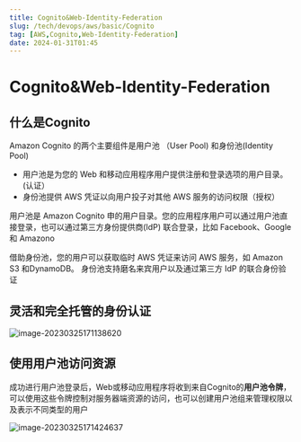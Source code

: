 ```yaml
---
title: Cognito&Web-Identity-Federation
slug: /tech/devops/aws/basic/Cognito
tag: [AWS,Cognito,Web-Identity-Federation]
date: 2024-01-31T01:45
---
```

# Cognito&Web-Identity-Federation

## 什么是Cognito

Amazon Cognito 的两个主要组件是用户池 （User Pool) 和身份池(Identity Pool) 

- ﻿用户池是为您的 Web 和移动应用程序用户提供注册和登录选项的用户目录。(认证）
- ﻿身份池提供 AWS 凭证以向用户投子对其他 AWS 服务的访问权限（授权）

用户池是 Amazon Cognito 申的用户目录。您的应用程序用户可以通过用户池直接登录，也可以通过第三方身份提供商(IdP) 联合登录，比如 Facebook、Google 和 Amazono

借助身份池，您的用户可以获取临时 AWS 凭证来访问 AWS 服务，如 Amazon S3 和DynamoDB。 身份池支持磨名来宾用户以及通过第三方 IdP 的联合身份验证

## 灵活和完全托管的身份认证

![image-20230325171138620](https://picgo-starry.oss-cn-beijing.aliyuncs.com/img/devops/AWS/cognito.png)

## 使用用户池访问资源

成功进行用户池登录后，Web或移动应用程序将收到来自Cognito的**用户池令牌**，可以使用这些令牌控制对服务器端资源的访问，也可以创建用户池组来管理权限以及表示不同类型的用户

![image-20230325171424637](https://picgo-starry.oss-cn-beijing.aliyuncs.com/img/devops/AWS/pool.png)